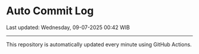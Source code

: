 # Auto Commit Log

Last updated: Wednesday, 09-07-2025 00:42 WIB

---

This repository is automatically updated every minute using GitHub Actions.

